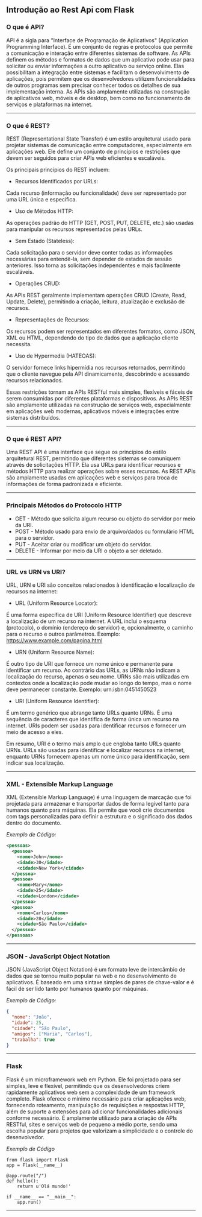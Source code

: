 ## Introdução ao Rest Api com Flask

### O que é API?

API é a sigla para "Interface de Programação de Aplicativos" (Application Programming Interface). É um conjunto de regras e protocolos que permite a comunicação e interação entre diferentes sistemas de software. As APIs definem os métodos e formatos de dados que um aplicativo pode usar para solicitar ou enviar informações a outro aplicativo ou serviço online. Elas possibilitam a integração entre sistemas e facilitam o desenvolvimento de aplicações, pois permitem que os desenvolvedores utilizem funcionalidades de outros programas sem precisar conhecer todos os detalhes de sua implementação interna. As APIs são amplamente utilizadas na construção de aplicativos web, móveis e de desktop, bem como no funcionamento de serviços e plataformas na internet.

---

### O que é REST?

REST (Representational State Transfer) é um estilo arquitetural usado para projetar sistemas de comunicação entre computadores, especialmente em aplicações web. Ele define um conjunto de princípios e restrições que devem ser seguidos para criar APIs web eficientes e escaláveis.

Os principais princípios do REST incluem:

* Recursos Identificados por URLs: 

Cada recurso (informação ou funcionalidade) deve ser representado por uma URL única e específica.

* Uso de Métodos HTTP: 

As operações padrão do HTTP (GET, POST, PUT, DELETE, etc.) são usadas para manipular os recursos representados pelas URLs.

* Sem Estado (Stateless): 

Cada solicitação para o servidor deve conter todas as informações necessárias para entendê-la, sem depender de estados de sessão anteriores. Isso torna as solicitações independentes e mais facilmente escaláveis.

* Operações CRUD: 

As APIs REST geralmente implementam operações CRUD (Create, Read, Update, Delete), permitindo a criação, leitura, atualização e exclusão de recursos.

* Representações de Recursos:

Os recursos podem ser representados em diferentes formatos, como JSON, XML ou HTML, dependendo do tipo de dados que a aplicação cliente necessita.

* Uso de Hypermedia (HATEOAS): 

O servidor fornece links hipermídia nos recursos retornados, permitindo que o cliente navegue pela API dinamicamente, descobrindo e acessando recursos relacionados.

Essas restrições tornam as APIs RESTful mais simples, flexíveis e fáceis de serem consumidas por diferentes plataformas e dispositivos. As APIs REST são amplamente utilizadas na construção de serviços web, especialmente em aplicações web modernas, aplicativos móveis e integrações entre sistemas distribuídos.

---

### O que é REST API?

Uma REST API é uma interface que segue os princípios do estilo arquitetural REST, permitindo que diferentes sistemas se comuniquem através de solicitações HTTP. Ela usa URLs para identificar recursos e métodos HTTP para realizar operações sobre esses recursos. As REST APIs são amplamente usadas em aplicações web e serviços para troca de informações de forma padronizada e eficiente.

---

### Principais Métodos do Protocolo HTTP

* GET - Método que solicita algum recurso ou objeto do servidor por meio da URI.
* POST - Método usado para envio de arquivo/dados ou formulário HTML para o servidor.
* PUT - Aceitar criar ou modificar um objeto do servidor.
* DELETE - Informar por meio da URI o objeto a ser deletado.

---

### URL vs URN vs URI?

URL, URN e URI são conceitos relacionados à identificação e localização de recursos na internet:

* URL (Uniform Resource Locator): 

É uma forma específica de URI (Uniform Resource Identifier) que descreve a localização de um recurso na internet. A URL inclui o esquema (protocolo), o domínio (endereço do servidor) e, opcionalmente, o caminho para o recurso e outros parâmetros. Exemplo: https://www.example.com/pagina.html

* URN (Uniform Resource Name): 

É outro tipo de URI que fornece um nome único e permanente para identificar um recurso. Ao contrário das URLs, as URNs não indicam a localização do recurso, apenas o seu nome. URNs são mais utilizadas em contextos onde a localização pode mudar ao longo do tempo, mas o nome deve permanecer constante. Exemplo: urn:isbn:0451450523

* URI (Uniform Resource Identifier): 

É um termo genérico que abrange tanto URLs quanto URNs. É uma sequência de caracteres que identifica de forma única um recurso na internet. URIs podem ser usadas para identificar recursos e fornecer um meio de acesso a eles.

Em resumo, URI é o termo mais amplo que engloba tanto URLs quanto URNs. URLs são usadas para identificar e localizar recursos na internet, enquanto URNs fornecem apenas um nome único para identificação, sem indicar sua localização.

---

### XML - Extensible Markup Language

XML (Extensible Markup Language) é uma linguagem de marcação que foi projetada para armazenar e transportar dados de forma legível tanto para humanos quanto para máquinas. Ela permite que você crie documentos com tags personalizadas para definir a estrutura e o significado dos dados dentro do documento.

*Exemplo de Código:*

~~~xml
<pessoas>
  <pessoa>
    <nome>John</nome>
    <idade>30</idade>
    <cidade>New York</cidade>
  </pessoa>
  <pessoa>
    <nome>Mary</nome>
    <idade>25</idade>
    <cidade>London</cidade>
  </pessoa>
  <pessoa>
    <nome>Carlos</nome>
    <idade>28</idade>
    <cidade>São Paulo</cidade>
  </pessoa>
</pessoas>
~~~

---

### JSON - JavaScript Object Notation

JSON (JavaScript Object Notation) é um formato leve de intercâmbio de dados que se tornou muito popular na web e no desenvolvimento de aplicativos. É baseado em uma sintaxe simples de pares de chave-valor e é fácil de ser lido tanto por humanos quanto por máquinas.

*Exemplo de Código:*

~~~json
{
  "nome": "João",
  "idade": 25,
  "cidade": "São Paulo",
  "amigos": ["Maria", "Carlos"],
  "trabalha": true
}

~~~

---

### Flask

Flask é um microframework web em Python. Ele foi projetado para ser simples, leve e flexível, permitindo que os desenvolvedores criem rapidamente aplicativos web sem a complexidade de um framework completo. Flask oferece o mínimo necessário para criar aplicações web, fornecendo roteamento, manipulação de requisições e respostas HTTP, além de suporte a extensões para adicionar funcionalidades adicionais conforme necessário. É amplamente utilizado para a criação de APIs RESTful, sites e serviços web de pequeno a médio porte, sendo uma escolha popular para projetos que valorizam a simplicidade e o controle do desenvolvedor.

*Exemplo de Código*

~~~
from flask import Flask
app = Flask(__name__)

@app.route("/")
def hello():
    return u'Olá mundo!'

if __name__ == "__main__":
    app.run()
~~~

---